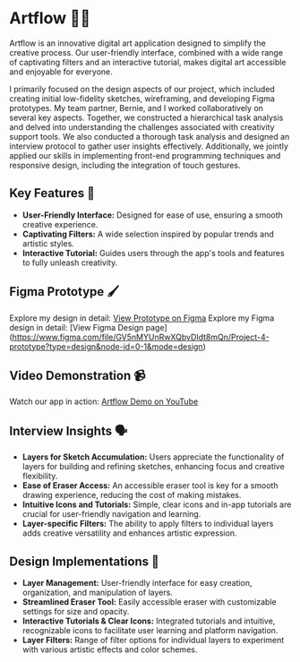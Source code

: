 # Artflow 🎨🌟
Artflow is an innovative digital art application designed to simplify the creative process. Our user-friendly interface, combined with a wide range of captivating filters and an interactive tutorial, makes digital art accessible and enjoyable for everyone. 

I primarily focused on the design aspects of our project, which included creating initial low-fidelity sketches, wireframing, and developing Figma prototypes. My team partner, Bernie, and I worked collaboratively on several key aspects. Together, we constructed a hierarchical task analysis and delved into understanding the challenges associated with creativity support tools. We also conducted a thorough task analysis and designed an interview protocol to gather user insights effectively. Additionally, we jointly applied our skills in implementing front-end programming techniques and responsive design, including the integration of touch gestures.

## Key Features 🔑
- **User-Friendly Interface:** Designed for ease of use, ensuring a smooth creative experience.
- **Captivating Filters:** A wide selection inspired by popular trends and artistic styles.
- **Interactive Tutorial:** Guides users through the app's tools and features to fully unleash creativity.

## Figma Prototype 🖌️
Explore my design in detail: [View Prototype on Figma](https://www.figma.com/proto/GV5nMYUnRwXQbvDIdt8mQn/Project-4-prototype?type=design&node-id=21-2241&t=Iyis4qJ6Sp4nBn6g-1&scaling=scale-down&page-id=0%3A1&starting-point-node-id=16%3A384&mode=design)
Explore my Figma design in detail: [View Figma Design page] (https://www.figma.com/file/GV5nMYUnRwXQbvDIdt8mQn/Project-4-prototype?type=design&node-id=0-1&mode=design) 


## Video Demonstration 📹
Watch our app in action: [Artflow Demo on YouTube](https://www.youtube.com/watch?v=8mE2SHKVuQA)

## Interview Insights 🗣️

- **Layers for Sketch Accumulation:** Users appreciate the functionality of layers for building and refining sketches, enhancing focus and creative flexibility.
- **Ease of Eraser Access:** An accessible eraser tool is key for a smooth drawing experience, reducing the cost of making mistakes.
- **Intuitive Icons and Tutorials:** Simple, clear icons and in-app tutorials are crucial for user-friendly navigation and learning.
- **Layer-specific Filters:** The ability to apply filters to individual layers adds creative versatility and enhances artistic expression.

## Design Implementations 🎨

- **Layer Management:** User-friendly interface for easy creation, organization, and manipulation of layers.
- **Streamlined Eraser Tool:** Easily accessible eraser with customizable settings for size and opacity.
- **Interactive Tutorials & Clear Icons:** Integrated tutorials and intuitive, recognizable icons to facilitate user learning and platform navigation.
- **Layer Filters:** Range of filter options for individual layers to experiment with various artistic effects and color schemes.


